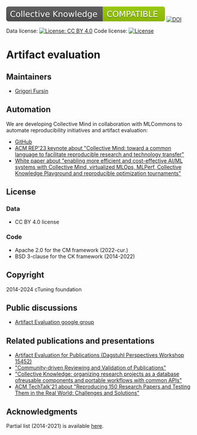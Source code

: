 [![compatibility](https://github.com/ctuning/ck-guide-images/blob/master/ck-compatible.svg)](https://github.com/ctuning/ck)
[![DOI](https://zenodo.org/badge/42662522.svg)](https://zenodo.org/badge/latestdoi/42662522)

Data license: [![License: CC BY 4.0](https://img.shields.io/badge/License-CC%20BY%204.0-lightgrey.svg)](http://creativecommons.org/licenses/by/4.0/)
Code license: [![License](https://img.shields.io/badge/License-BSD%203--Clause-blue.svg)](https://opensource.org/licenses/BSD-3-Clause)

# Artifact evaluation

## Maintainers

* [Grigori Fursin](https://cKnowledge.org/gfursin)

## Automation

We are developing Collective Mind in collaboration with MLCommons to automate reproducibility initiatives and artifact evaluation:
* [GitHub](https://github.com/mlcommons/ck)
* [ACM REP'23 keynote about "Collective Mind: toward a common language to facilitate reproducible research and technology transfer"](https://doi.org/10.5281/zenodo.8105339)
* [White paper about "enabling more efficient and cost-effective AI/ML systems with Collective Mind, virtualized MLOps, MLPerf, Collective Knowledge Playground and reproducible optimization tournaments"](https://arxiv.org/abs/2406.16791)

## License

### Data

* CC BY 4.0 license

### Code
* Apache 2.0 for the CM framework (2022-cur.)
* BSD 3-clause for the CK framework (2014-2022)

## Copyright

2014-2024 cTuning foundation


## Public discussions

* [Artifact Evaluation google group](https://groups.google.com/forum/#!forum/artifact-evaluation)

## Related publications and presentations

* [Artifact Evaluation for Publications (Dagstuhl Perspectives Workshop 15452)](https://drops.dagstuhl.de/entities/document/10.4230/DagRep.5.11.29)
* ["Community-driven Reviewing and Validation of Publications"](https://arxiv.org/pdf/1406.4020)
* ["Collective Knowledge: organizing research projects as a database ofreusable components and portable workflows with common APIs"](https://royalsocietypublishing.org/doi/10.1098/rsta.2020.0211)
* [ACM TechTalk'21 about "Reproducing 150 Research Papers and Testing Them in the Real World: Challenges and Solutions"](https://learning.acm.org/techtalks/reproducibility)

## Acknowledgments

Partial list (2014-2021) is available [here](https://ctuning.org/ae/committee.html).
